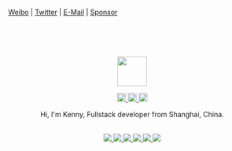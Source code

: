 [Weibo](http://weibo.com/pc175) | [Twitter](https://twitter.com/jaywcjlove) | [E-Mail](mailto:wowohoo@qq.com) | [Sponsor](https://wangchujiang.com/sponsor.html)

<div align="center">
  <br>
  <br>
  <br>
  <br>
  <a href="https://wangchujiang.com/">
    <img width="60" height="60" src="https://avatars0.githubusercontent.com/u/1680273?s=460&u=4471b74deb9973096418a93960c664c5ea3bd159&v=4" />
  </a>
  <br>
  <p>
    <a href="http://weibo.com/pc175">
      <img width="18" height="18" src="https://raw.githubusercontent.com/jaywcjlove/jaywcjlove/master/imgs/weibo.svg?sanitize=true" />
    </a>
    <a href="https://twitter.com/jaywcjlove">
      <img width="18" height="18" src="https://raw.githubusercontent.com/jaywcjlove/jaywcjlove/master/imgs/twitter.svg?sanitize=true" />
    </a>
    <a href="mailto:wowohoo@qq.com">
      <img width="18" height="18" src="https://raw.githubusercontent.com/jaywcjlove/jaywcjlove/master/imgs/mail.svg?sanitize=true" />
    </a>
  </p>
  <p>Hi, I'm Kenny, Fullstack developer from Shanghai, China.</p>
  <br>
  <a href="https://github.com/jaywcjlove/sgo">
    <img src="https://github-readme-stats.vercel.app/api/pin/?username=jaywcjlove&repo=sgo" />
  </a>
  <a href="https://github.com/jaywcjlove/svgtofont">
    <img src="https://github-readme-stats.vercel.app/api/pin/?username=jaywcjlove&repo=svgtofont" />
  </a>
  <a href="https://github.com/jaywcjlove/mocker-api">
    <img src="https://github-readme-stats.vercel.app/api/pin/?username=jaywcjlove&repo=mocker-api" />
  </a>
  <a href="https://github.com/jaywcjlove/tsbb">
    <img src="https://github-readme-stats.vercel.app/api/pin/?username=jaywcjlove&repo=tsbb" />
  </a>
  <a href="https://github.com/jaywcjlove/docs">
    <img src="https://github-readme-stats.vercel.app/api/pin/?username=jaywcjlove&repo=docs" />
  </a>
  <a href="https://github.com/jaywcjlove/dev-site">
    <img src="https://github-readme-stats.vercel.app/api/pin/?username=jaywcjlove&repo=dev-site" />
  </a>
  <br>
  <br>
  <br>
  <br>
</div>
